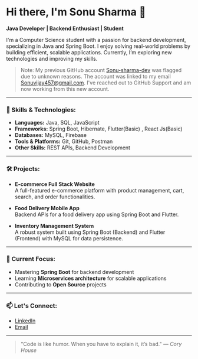 

<!---
SonuSharmadev/SonuSharmadev is a ✨ special ✨ repository because its `README.md` (this file) appears on your GitHub profile.
You can click the Preview link to take a look at your changes.
--->

# Hi there, I'm Sonu Sharma 👋

**Java Developer | Backend Enthusiast | Student**

I'm a Computer Science student with a passion for backend development, specializing in Java and Spring Boot. I enjoy solving real-world problems by building efficient, scalable applications. Currently, I’m exploring new technologies and improving my skills.

> Note: My previous GitHub account [Sonu-sharma-dev](https://github.com/Sonu-sharma-dev) was flagged due to unknown reasons. The account was linked to my email Sonuvijay457@gmail.com. I've reached out to GitHub Support and am now working from this new account.

---

### 🚀 Skills & Technologies:
- **Languages:** Java, SQL, JavaScript
- **Frameworks:** Spring Boot, Hibernate, Flutter(Basic) , React Js(Basic)
- **Databases:** MySQL, Firebase
- **Tools & Platforms:** Git, GitHub, Postman
- **Other Skills:** REST APIs, Backend Development 

---

### 🛠️ Projects:
- **E-commerce Full Stack Website**  
  A full-featured e-commerce platform with product management, cart, search, and order functionalities.

- **Food Delivery Mobile App**  
  Backend APIs for a food delivery app using Spring Boot and Flutter.

- **Inventory Management System**  
  A robust system built using Spring Boot (Backend) and Flutter (Frontend) with MySQL for data persistence.

---

### 🎯 Current Focus:
- Mastering **Spring Boot** for backend development
- Learning **Microservices architecture** for scalable applications
- Contributing to **Open Source** projects

---

### 📫 Let's Connect:
- [LinkedIn](https://www.linkedin.com/in/sharma-sonu/)
- [Email](sonuvijay457@gmail.com)

---

> "Code is like humor. When you have to explain it, it’s bad." — *Cory House*
